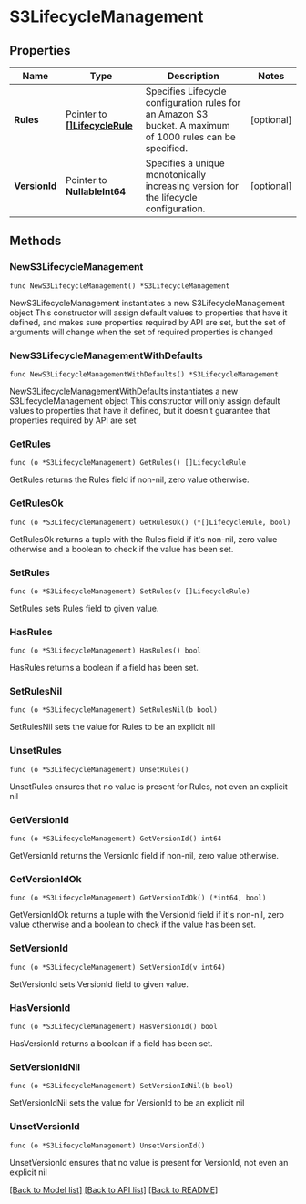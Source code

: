 # S3LifecycleManagement

## Properties

Name | Type | Description | Notes
------------ | ------------- | ------------- | -------------
**Rules** | Pointer to [**[]LifecycleRule**](LifecycleRule.md) | Specifies Lifecycle configuration rules for an Amazon S3 bucket. A maximum of 1000 rules can be specified. | [optional] 
**VersionId** | Pointer to **NullableInt64** | Specifies a unique monotonically increasing version for the lifecycle configuration. | [optional] 

## Methods

### NewS3LifecycleManagement

`func NewS3LifecycleManagement() *S3LifecycleManagement`

NewS3LifecycleManagement instantiates a new S3LifecycleManagement object
This constructor will assign default values to properties that have it defined,
and makes sure properties required by API are set, but the set of arguments
will change when the set of required properties is changed

### NewS3LifecycleManagementWithDefaults

`func NewS3LifecycleManagementWithDefaults() *S3LifecycleManagement`

NewS3LifecycleManagementWithDefaults instantiates a new S3LifecycleManagement object
This constructor will only assign default values to properties that have it defined,
but it doesn't guarantee that properties required by API are set

### GetRules

`func (o *S3LifecycleManagement) GetRules() []LifecycleRule`

GetRules returns the Rules field if non-nil, zero value otherwise.

### GetRulesOk

`func (o *S3LifecycleManagement) GetRulesOk() (*[]LifecycleRule, bool)`

GetRulesOk returns a tuple with the Rules field if it's non-nil, zero value otherwise
and a boolean to check if the value has been set.

### SetRules

`func (o *S3LifecycleManagement) SetRules(v []LifecycleRule)`

SetRules sets Rules field to given value.

### HasRules

`func (o *S3LifecycleManagement) HasRules() bool`

HasRules returns a boolean if a field has been set.

### SetRulesNil

`func (o *S3LifecycleManagement) SetRulesNil(b bool)`

 SetRulesNil sets the value for Rules to be an explicit nil

### UnsetRules
`func (o *S3LifecycleManagement) UnsetRules()`

UnsetRules ensures that no value is present for Rules, not even an explicit nil
### GetVersionId

`func (o *S3LifecycleManagement) GetVersionId() int64`

GetVersionId returns the VersionId field if non-nil, zero value otherwise.

### GetVersionIdOk

`func (o *S3LifecycleManagement) GetVersionIdOk() (*int64, bool)`

GetVersionIdOk returns a tuple with the VersionId field if it's non-nil, zero value otherwise
and a boolean to check if the value has been set.

### SetVersionId

`func (o *S3LifecycleManagement) SetVersionId(v int64)`

SetVersionId sets VersionId field to given value.

### HasVersionId

`func (o *S3LifecycleManagement) HasVersionId() bool`

HasVersionId returns a boolean if a field has been set.

### SetVersionIdNil

`func (o *S3LifecycleManagement) SetVersionIdNil(b bool)`

 SetVersionIdNil sets the value for VersionId to be an explicit nil

### UnsetVersionId
`func (o *S3LifecycleManagement) UnsetVersionId()`

UnsetVersionId ensures that no value is present for VersionId, not even an explicit nil

[[Back to Model list]](../README.md#documentation-for-models) [[Back to API list]](../README.md#documentation-for-api-endpoints) [[Back to README]](../README.md)


